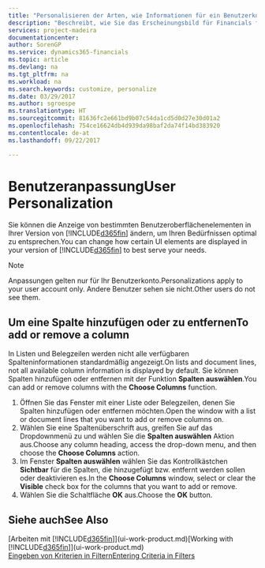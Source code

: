 ```yaml
---
title: "Personalisieren der Arten, wie Informationen für ein Benutzerkonto angezeigt wird | Microsoft Docs"
description: "Beschreibt, wie Sie das Erscheinungsbild für Financials für Ihr Benutzerkonto anpassen."
services: project-madeira
documentationcenter: 
author: SorenGP
ms.service: dynamics365-financials
ms.topic: article
ms.devlang: na
ms.tgt_pltfrm: na
ms.workload: na
ms.search.keywords: customize, personalize
ms.date: 03/29/2017
ms.author: sgroespe
ms.translationtype: HT
ms.sourcegitcommit: 81636fc2e661bd9b07c54da1cd5d0d27e30d01a2
ms.openlocfilehash: 754ce16624db4d939da98baf2da74f14bd383920
ms.contentlocale: de-at
ms.lasthandoff: 09/22/2017

---
```

# <a name="user-personalization"></a><span data-ttu-id="d6eed-103">Benutzeranpassung</span><span class="sxs-lookup"><span data-stu-id="d6eed-103">User Personalization</span></span>
<span data-ttu-id="d6eed-104">Sie können die Anzeige von bestimmten Benutzeroberflächenelementen in Ihrer Version von [!INCLUDE[d365fin](includes/d365fin_md.md)] ändern, um Ihren Bedürfnissen optimal zu entsprechen.</span><span class="sxs-lookup"><span data-stu-id="d6eed-104">You can change how certain UI elements are displayed in your version of [!INCLUDE[d365fin](includes/d365fin_md.md)] to best serve your needs.</span></span>

> [!NOTE]  
>   <span data-ttu-id="d6eed-105">Anpassungen gelten nur für Ihr Benutzerkonto.</span><span class="sxs-lookup"><span data-stu-id="d6eed-105">Personalizations apply to your user account only.</span></span> <span data-ttu-id="d6eed-106">Andere Benutzer sehen sie nicht.</span><span class="sxs-lookup"><span data-stu-id="d6eed-106">Other users do not see them.</span></span>

## <a name="to-add-or-remove-a-column"></a><span data-ttu-id="d6eed-107">Um eine Spalte hinzufügen oder zu entfernen</span><span class="sxs-lookup"><span data-stu-id="d6eed-107">To add or remove a column</span></span>
<span data-ttu-id="d6eed-108">In Listen und Belegzeilen werden nicht alle verfügbaren Spalteninformationen standardmäßig angezeigt.</span><span class="sxs-lookup"><span data-stu-id="d6eed-108">On lists and document lines, not all available column information is displayed by default.</span></span> <span data-ttu-id="d6eed-109">Sie können Spalten hinzufügen oder entfernen mit der Funktion **Spalten auswählen**.</span><span class="sxs-lookup"><span data-stu-id="d6eed-109">You can add or remove columns with the **Choose Columns** function.</span></span>

1. <span data-ttu-id="d6eed-110">Öffnen Sie das Fenster mit einer Liste oder Belegzeilen, denen Sie Spalten hinzufügen oder entfernen möchten.</span><span class="sxs-lookup"><span data-stu-id="d6eed-110">Open the window with a list or document lines that you want to add or remove columns on.</span></span>
2. <span data-ttu-id="d6eed-111">Wählen Sie eine Spaltenüberschrift aus, greifen Sie auf das Dropdownmenü zu und wählen Sie die **Spalten auswählen** Aktion aus.</span><span class="sxs-lookup"><span data-stu-id="d6eed-111">Choose any column heading, access the drop-down menu, and then choose the **Choose Columns** action.</span></span>
3. <span data-ttu-id="d6eed-112">Im Fenster **Spalten auswählen** wählen Sie das Kontrollkästchen **Sichtbar** für die Spalten, die hinzugefügt bzw. entfernt werden sollen oder deaktivieren es.</span><span class="sxs-lookup"><span data-stu-id="d6eed-112">In the **Choose Columns** window, select or clear the **Visible** check box for the columns that you want to add or remove.</span></span>
4. <span data-ttu-id="d6eed-113">Wählen Sie die Schaltfläche **OK** aus.</span><span class="sxs-lookup"><span data-stu-id="d6eed-113">Choose the **OK** button.</span></span>

## <a name="see-also"></a><span data-ttu-id="d6eed-114">Siehe auch</span><span class="sxs-lookup"><span data-stu-id="d6eed-114">See Also</span></span>
<span data-ttu-id="d6eed-115">[Arbeiten mit [!INCLUDE[d365fin](includes/d365fin_md.md)]](ui-work-product.md)</span><span class="sxs-lookup"><span data-stu-id="d6eed-115">[Working with [!INCLUDE[d365fin](includes/d365fin_md.md)]](ui-work-product.md)</span></span>  
[<span data-ttu-id="d6eed-116">Eingeben von Kriterien in Filtern</span><span class="sxs-lookup"><span data-stu-id="d6eed-116">Entering Criteria in Filters</span></span>](ui-enter-criteria-filters.md)

